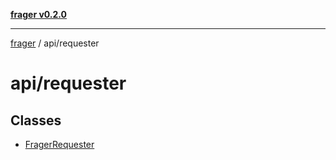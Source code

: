 [**frager v0.2.0**](../../README.md)

***

[frager](../../modules.md) / api/requester

# api/requester

## Classes

- [FragerRequester](classes/FragerRequester.md)
